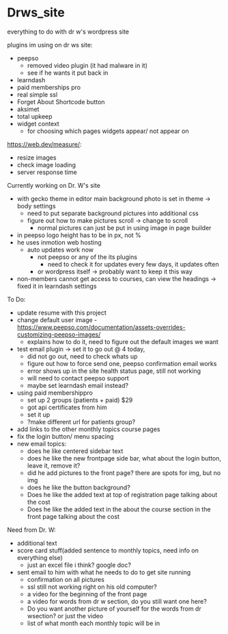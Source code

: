 # Drws_site
everything to do with dr w's wordpress site

plugins im using on dr ws site:

- peepso
	- removed video plugin (it had malware in it) 
	- see if he wants it put back in
- learndash 
- paid memberships pro
- real simple ssl
- Forget About Shortcode button 
- aksimet
- total upkeep
- widget context 
	- for choosing which pages widgets appear/ not appear on

https://web.dev/measure/:
- resize images
- check image loading
- server response time

Currently working on Dr. W's site

- with gecko theme in editor main background photo is set in theme -> body settings
	- need to put separate background pictures into additional css
	- figure out how to make pictures scroll -> change to scroll
		- normal pictures can just be put in using image in page builder
- in peepso logo height has to be in px, not %
- he uses inmotion web hosting
	- auto updates work now
		- not peepso or any of the its plugins
			- need to check it for updates every few days, it updates often
		- or wordpress itself -> probably want to keep it this way 
- non-members cannot get access to courses, can view the headings -> fixed it in learndash settings

To Do:

- update resume with this project
- change default user image
	-https://www.peepso.com/documentation/assets-overrides-customizing-peepso-images/ 
	- explains how to do it, need to figure out the default images we want
- test email plugin -> set it to go out @ 4 today, 
	- did not go out, need to check whats up
	- figure out how to force send one, peepso confirmation email works
	- error shows up in the site health status page, still not working
	- will need to contact peepso support
	- maybe set learndash email instead?
- using paid membershippro 
	- set up 2 groups (patients + paid) $29
	- got api certificates from him
	- set it up
	- ?make different url for patients group?
- add links to the other monthly topics course pages
- fix the login button/ menu  spacing
-  new email topics:
	- does he like centered sidebar text
	- does he like the new frontpage side bar, what about the login button, leave it, remove it?
	- did he add pictures to the front page? there are spots for img, but no img
	- does he like the button background?
	- Does he like the added text at top of registration page talking about the cost
	- Does he like the added text in the about the course section in the front page talking about the cost

Need from Dr. W:

- additional text	
- score card stuff(added sentence to monthly topics, need info on everything else)
	- just an excel file i think? google doc?
- sent email to him with what he needs to do to get site running
	- confirmation on all pictures
	- ssl still not working right on his old computer?
	- a video for the beginning of the front page
	- a video for words from dr w section, do you still want one here?
	- Do you want another picture of yourself for the  words from dr wsection? or just the video
	- list of what month each monthly topic will be in
